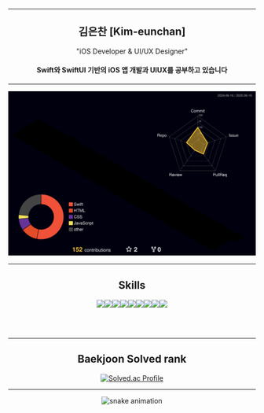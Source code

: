 <meta name="viewport" content="width=device-width, initial-scale=1.0, minimum-scale=1.0">
<div align="center">

---

## 김은찬 [Kim-eunchan]

"iOS Developer & UI/UX Designer"
#### Swift와 SwiftUI 기반의 iOS 앱 개발과 UIUX를 공부하고 있습니다

---

![](./profile-3d-contrib/profile-night-rainbow.svg)

---

## Skills

<table>
  <tr>
      <img src="https://skillicons.dev/icons?i=swift" />
    <img src="https://skillicons.dev/icons?i=firebase" />
      <img src="https://skillicons.dev/icons?i=github" />
      <img src="https://skillicons.dev/icons?i=vscode" />
      <img src="https://skillicons.dev/icons?i=figma" />
      <img src="https://skillicons.dev/icons?i=ps" />
      <img src="https://skillicons.dev/icons?i=ai" />
      <img src="https://skillicons.dev/icons?i=js" />
      <img src="https://skillicons.dev/icons?i=react" />
  </tr>
</table>

<br/>

---

## Baekjoon Solved rank

[![Solved.ac Profile](http://mazassumnida.wtf/api/v2/generate_badge?boj=kec4489)](https://solved.ac/kec4489/)

---

![snake animation](https://kec08.github.io/kec08/github-contribution-grid-snake-dark.svg)
</div>

